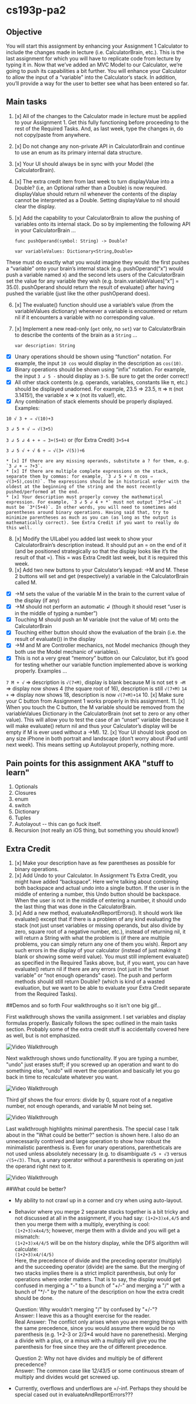 # cs193p-pa2

## Objective
You will start this assignment by enhancing your Assignment 1 Calculator to include the changes made in lecture (i.e. CalculatorBrain, etc.). This is the last assignment for which you will have to replicate code from lecture by typing it in.
Now that we’ve added an MVC Model to our Calculator, we’re going to push its capabilities a bit further. You will enhance your Calculator to allow the input of a “variable” into the Calculator’s stack. In addition, you’ll provide a way for the user to better see what has been entered so far.

## Main tasks
1. [x] All of the changes to the Calculator made in lecture must be applied to your Assignment 1. Get this fully functioning before proceeding to the rest of the Required Tasks. And, as last week, type the changes in, do not copy/paste from anywhere.
2. [x] Do not change any non-private API in CalculatorBrain and continue to use an enum as its primary internal data structure.
3. [x] Your UI should always be in sync with your Model (the CalculatorBrain).
4. [x] The extra credit item from last week to turn displayValue into a Double? (i.e, an Optional rather than a Double) is now required. displayValue should return nil whenever the contents of the display cannot be interpreted as a Double. Setting displayValue to nil should clear the display.
5. [x] Add the capability to your CalculatorBrain to allow the pushing of variables onto its internal stack. Do so by implementing the following API in your CalculatorBrain ...

      `func pushOperand(symbol: String) -> Double?`

      `var variableValues: Dictionary<String,Double>`

These must do exactly what you would imagine they would: the first pushes a “variable” onto your brain’s internal stack (e.g. pushOperand(“x”) would push a variable named x) and the second lets users of the CalculatorBrain set the value for any variable they wish (e.g. brain.variableValues[“x”] = 35.0). pushOperand should return the result of evaluate() after having pushed the variable (just like the other pushOperand does).

6. [x] The evaluate() function should use a variable’s value (from the variableValues dictionary) whenever a variable is encountered or return nil if it encounters a variable with no corresponding value.

7. [x] Implement a new read-only (`get` only, no `set`) var to CalculatorBrain to describe the contents of the brain as a `String` ...

      `var description: String`

  * [x] Unary operations should be shown using “function” notation. For example, the
input `10 cos` would display in the description as `cos(10)`.
  * [x] Binary operations should be shown using “infix” notation. For example, the input
`3 ↲ 5 -` should display as `3-5`. Be sure to get the order correct!
  * [x]  All other stack contents (e.g. operands, variables, constants like π, etc.) should be displayed unadorned. For example, 23.5 ⇒ 23.5, π ⇒ π (not 3.1415!), the variable x ⇒ x (not its value!), etc.
  * [x]  Any combination of stack elements should be properly displayed. Examples:

  `10 √ 3 + ⇒ √(10)+3`
  
  `3 ↲ 5 + √ ⇒ √(3+5)`
  
  `3 ↲ 5 ↲ 4 + + ⇒ 3+(5+4)` or (for Extra Credit) `3+5+4`
  
  `3 ↲ 5 √ + √ 6 ÷ ⇒ √(3+ √(5))÷6`

    * [x] If there are any missing operands, substitute a ? for them, e.g. `3 ↲ + ⇒ ?+3`.
    * [x] If there are multiple complete expressions on the stack, separate them by commas: for example, `3 ↲ 5 + √ π cos ⇒ √(3+5),cos(π)`. The expressions should be in historical order with the oldest at the beginning of the string and the most recently pushed/performed at the end.
    * [x] Your description must properly convey the mathematical expression. For example, `3 ↲ 5 ↲ 4 + *` must not output `3*5+4`—it must be `3*(5+4)`. In other words, you will need to sometimes add parentheses around binary operations. Having said that, try to minimize parentheses as much as you can (as long as the output is mathematically correct). See Extra Credit if you want to really do this well.


8. [x] Modify the UILabel you added last week to show your CalculatorBrain’s description instead. It should put an = on the end of it (and be positioned strategically so that the display looks like it’s the result of that =). This = was Extra Credit last week, but it is required this week.
9. [x] Add two new buttons to your Calculator’s keypad: →M and M. These 2 buttons will set and get (respectively) a variable in the CalculatorBrain called M.
  * [x] →M sets the value of the variable M in the brain to the current value of the display (if any)
  * [x] →M should not perform an automatic ↲ (though it should reset “user is in the middle of typing a number”)
  * [x] Touching M should push an M variable (not the value of M) onto the CalculatorBrain
  * [x] Touching either button should show the evaluation of the brain (i.e. the result of
evaluate()) in the display
  * [x] →M and M are Controller mechanics, not Model mechanics (though they both use
the Model mechanic of variables).
  * [x] This is not a very great “memory” button on our Calculator, but it’s good for testing whether our variable function implemented above is working properly. Examples ...

  `7 M + √` ⇒ description is `√(7+M)`, display is blank because M is not set
  `9 →M` ⇒ display now shows 4 (the square root of 16), description is still `√(7+M)`
  `14 +` ⇒ display now shows 18, description is now `√(7+M)+14`
10. [x] Make sure your C button from Assignment 1 works properly in this assignment.
11. [x] When you touch the C button, the M variable should be removed from the variableValues Dictionary in the CalculatorBrain (not set to zero or any other value). This will allow you to test the case of an “unset” variable (because it will make evaluate() return nil and thus your Calculator’s display will be empty if M is ever used without a →M).
12. [x] Your UI should look good on any size iPhone in both portrait and landscape (don’t worry about iPad until next week). This means setting up Autolayout properly, nothing more. 

## Pain points for this assignment AKA "stuff to learn"
1. Optionals
2. Closures
3. enum
4. switch
5. Dictionary
6. Tuples
7. Autolayout -- this can go fuck itself.
8. Recursion (not really an iOS thing, but something you should know!)

## Extra Credit
1. [x] Make your description have as few parentheses as possible for binary operations.
2. [x] Add Undo to your Calculator. In Assignment 1’s Extra Credit, you might have added “backspace”. Here we’re talking about combining both backspace and actual undo into a single button. If the user is in the middle of entering a number, this Undo button should be backspace. When the user is not in the middle of entering a number, it should undo the last thing that was done in the CalculatorBrain.
3. [x] Add a new method, evaluateAndReportErrors(). It should work like evaluate() except that if there is a problem of any kind evaluating the stack (not just unset variables or missing operands, but also divide by zero, square root of a negative number, etc.), instead of returning nil, it will return a String with what the problem is (if there are multiple problems, you can simply return any one of them you wish). Report any such errors in the display of your calculator (instead of just making it blank or showing some weird value). You must still implement evaluate() as specified in the Required Tasks above, but, if you want, you can have evaluate() return nil if there are any errors (not just in the “unset variable” or “not enough operands” case). The push and perform methods should still return Double? (which is kind of a wasted evaluation, but we want to be able to evaluate your Extra Credit separate from the Required Tasks).

##Demos and so forth
Four walkthroughs so it isn't one big gif...

First walkthrough shows the vanilla assignment.  I set variables and display formulas properly.  Basically follows the spec outlined in the main tasks section.  Probably some of the extra credit stuff is accidentally covered here as well, but is not emphasized.

![Video Walkthrough](main_tasks.gif)


Next walkthrough shows undo functionality.  If you are typing a number, "undo" just erases stuff; if you screwed up an operation and want to do something else, "undo" will revert the operation and basically let you go back in time to recalculate whatever you want.

![Video Walkthrough](extra_credit_undo.gif)

Third gif shows the four errors: divide by 0, square root of a negative number, not enough operands, and variable M not being set.

![Video Walkthrough](extra_credit_errors.gif)

Last walkthrough highlights minimal parenthesis.  The special case I talk about in the "What could be better?" section is shown here.  I also do an unnecessarily contrived and large operation to show how robust the minimalistic parenthesis is.  Even for unary operations, parentheticals are not used unless absolutely necessary (e.g. to disambiguate `√5 + √3` versus `√(5+√3)`.  Thus, a unary operator without a parenthesis is operating on just the operand right next to it.

![Video Walkthrough](extra_credit_paren.gif)

##What could be better?
  * My ability to not crawl up in a corner and cry when using auto-layout.
  * Behavior where you merge 2 separate stacks together is a bit tricky and not discussed at all in the assignment, if you had say:
    `(1+2+3)x4,4/5` and then you merge them with a multiply, everything is cool:  
    `(1+2+3)x4x4/5`; however, merge them with a divide and you will get a mismatch:  
    `(1+2+3)x4/4/5` will be on the history display, while the DFS algorithm will calculate:  
    `(1+2+3)x4/(4/5)`  
    Here, the precedence of divide and the preceding operator (multiply) and the succeeding operator (divide) are the same.  But the merging of two stacks implies there is a strict implicit parenthesis, but only for operations where order matters.  That is to say, the display would get confused in merging a "-" to a bunch of "+/-" and merging a "/" with a bunch of "*/-" by the nature of the description on how the extra credit should be done.

    Question: Why wouldn't merging "/" by confused by "+/-"?  
    Answer: I leave this as a thought exercise for the reader.  
    Real Answer: The conflict only arises when you are merging things with the same precedence, since you would assume there would be no parenthesis (e.g. 1+2-3 or 2/3*4 would have no parenethesis).  Merging a divide with a plus, or a minus with a multiply will give you the parenthesis for free since they are the of different precedence.

    Question 2: Why not have divides and multiply be of different precedence?  
    Answer: The common case like 1*2/4*3/5 or some continuous stream of multiply and divides would get screwed up.

  * Currently, overflows and underflows are +/-inf.  Perhaps they should be special cased out in evaluateAndReportErrors???
